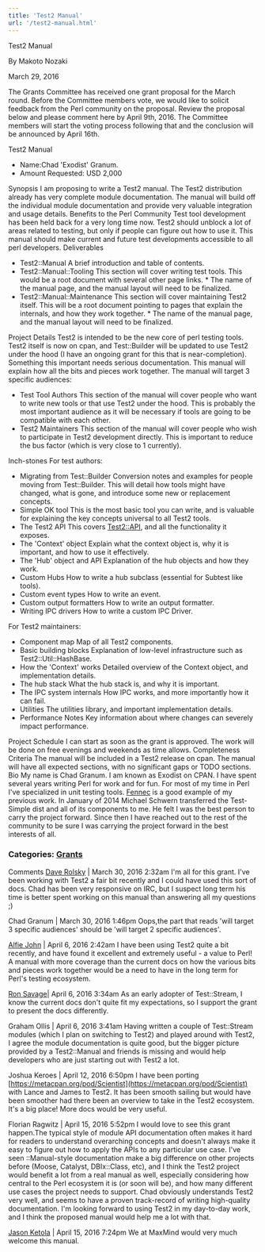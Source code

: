```yaml
---
title: 'Test2 Manual'
url: '/test2-manual.html'
---
```


Test2 Manual

By Makoto Nozaki

March 29, 2016

The Grants Committee has received one grant proposal for
the March round. Before the Committee members vote, we
would like to solicit feedback from the Perl community on
the proposal.
Review the proposal below and please comment here by
April 9th, 2016. The Committee members will start the
voting process following that and the conclusion will be
announced by April 16th.

Test2 Manual

- Name:Chad \'Exodist\' Granum.
- Amount Requested: USD 2,000

Synopsis
I am proposing to write a Test2 manual. The Test2
distribution already has very complete module
documentation. The manual will build off the individual
module documentation and provide very valuable
integration and usage details.
Benefits to the Perl Community
Test tool development has been held back for a very
long time now. Test2 should unblock a lot of areas
related to testing, but only if people can figure out
how to use it. This manual should make current and
future test developments accessible to all perl
developers.
Deliverables

- Test2::Manual A brief introduction and table of contents.
- Test2::Manual::Tooling This section will cover writing test tools.
  This would be a root document with several other page links. \* The
  name of the manual page, and the manual layout will need to be
  finalized.
- Test2::Manual::Maintenance This section will cover maintaining Test2
  itself. This will be a root document pointing to pages that explain
  the internals, and how they work together. \* The name of the manual
  page, and the manual layout will need to be finalized.

Project Details
Test2 is intended to be the new core of perl testing
tools. Test2 itself is now on cpan, and Test::Builder
will be updated to use Test2 under the hood (I have an
ongoing grant for this that is near-completion).
Something this important needs serious documentation.
This
manual will explain how all the bits and pieces work
together. The manual will target 3 specific
audiences:

- Test Tool Authors This section of the manual will cover people who
  want to write new tools or that use Test2 under the hood. This is
  probably the most important audience as it will be necessary if
  tools are going to be compatible with each other.
- Test2 Maintainers This section of the manual will cover people who
  wish to participate in Test2 development directly. This is important
  to reduce the bus factor (which is very close to 1 currently).

Inch-stones
For test authors:

- Migrating from Test::Builder Conversion notes and examples for
  people moving from Test::Builder. This will detail how tools might
  have changed, what is gone, and introduce some new or replacement
  concepts.
- Simple OK tool This is the most basic tool you can write, and is
  valuable for explaining the key concepts universal to all Test2
  tools.
- The Test2 API This
  covers [Test2::API](https://metacpan.org/pod/Test2::API), and all
  the functionality it exposes.
- The \'Context\' object Explain what the context object is, why it is
  important, and how to use it effectively.
- The \'Hub\' object and API Explanation of the hub objects and how
  they work.
- Custom Hubs How to write a hub subclass (essential for Subtest like
  tools).
- Custom event types How to write an event.
- Custom output formatters How to write an output formatter.
- Writing IPC drivers How to write a custom IPC Driver.

For Test2 maintainers:

- Component map Map of all Test2 components.
- Basic building blocks Explanation of low-level infrastructure such
  as Test2::Util::HashBase.
- How the \'Context\' works Detailed overview of the Context object,
  and implementation details.
- The hub stack What the hub stack is, and why it is important.
- The IPC system internals How IPC works, and more importantly how it
  can fail.
- Utilities The utilities library, and important implementation
  details.
- Performance Notes Key information about where changes can severely
  impact performance.

Project Schedule
I can start as soon as the grant is approved. The work
will be done on free evenings and weekends as time
allows.
Completeness Criteria
The manual will be included in a Test2 release on cpan.
The manual will have all expected sections, with no
significant gaps or TODO sections.
Bio
My name is Chad Granum. I am known as Exodist on CPAN.
I have spent several years writing Perl for work and for
fun. For most of my time in Perl I've specialized in
unit testing tools. [Fennec](https://metacpan.org/pod/Fennec) is a good example of my previous work.
In January of 2014 Michael Schwern transferred the
Test-Simple dist and all of its components to me. He
felt I was the best person to carry the project forward.
Since then I have reached out to the rest of the
community to be sure I was carrying the project forward
in the best interests of all.

### Categories: [Grants](grants.html)

Comments
[Dave Rolsky](https://blog.urth.org/)
| March 30, 2016 2:32am
I'm all for this grant. I've been working with
Test2 a fair bit recently and I could have used this sort
of docs. Chad has been very responsive on IRC, but I
suspect long term his time is better spent working on this
manual than answering all my questions ;)

Chad Granum | March 30, 2016 1:46pm
Oops,the part that reads 'will target 3 specific
audiences' should be 'will target 2 specific
audiences'.

[Alfie John](https://www.fastmail.com/)
| April 6, 2016 2:42am
I have been using Test2 quite a bit recently, and
have found it excellent and extremely useful - a value to
Perl!
A manual with more coverage than the current
docs on how the various bits and pieces work together
would be a need to have in the long term for Perl's
testing ecosystem.

[Ron Savage](http://savage.net.au/)| April 6, 2016 3:34am
As an early adopter of Test::Stream, I know the
current docs don't quite fit my expectations, so I support
the grant to present the docs differently.

Graham Ollis | April 6, 2016 3:41am
Having written a couple of Test::Stream modules
(which I plan on switching to Test2) and played around
with Test2, I agree the module documentation is quite
good, but the bigger picture provided by a Test2::Manual
and friends is missing and would help developers who are
just starting out with Test2 a lot.

Joshua Keroes | April 12, 2016 6:50pm
I have been porting [https://metacpan.org/pod/Scientist](https://metacpan.org/pod/Scientist) with Lance and James to Test2. It has been smooth
sailing but would have been smoother had there been an
overview to take in the Test2 ecosystem. It's a big place!
More docs would be very useful.

Florian Ragwitz | April 15, 2016 5:52pm
I would love to see this grant happen.The typical
style of module API documentation often makes it hard for
readers to understand overarching concepts and doesn't
always make it easy to figure out how to apply the APIs to
any particular use case.
I've seen ::Manual-style
documentation make a big difference on other projects
before (Moose, Catalyst, DBIx::Class, etc), and I think
the Test2 project would benefit a lot from a real manual
as well, especially considering how central to the Perl
ecosystem it is (or soon will be), and how many different
use cases the project needs to support.
Chad
obviously understands Test2 very well, and seems to have a
proven track-record of writing high-quality
documentation.
I'm looking forward to using Test2 in
my day-to-day work, and I think the proposed manual would
help me a lot with that.

[Jason Ketola](https://www.maxmind.com/en/home)
| April 15, 2016 7:24pm
We at MaxMind would very much welcome this
manual.
